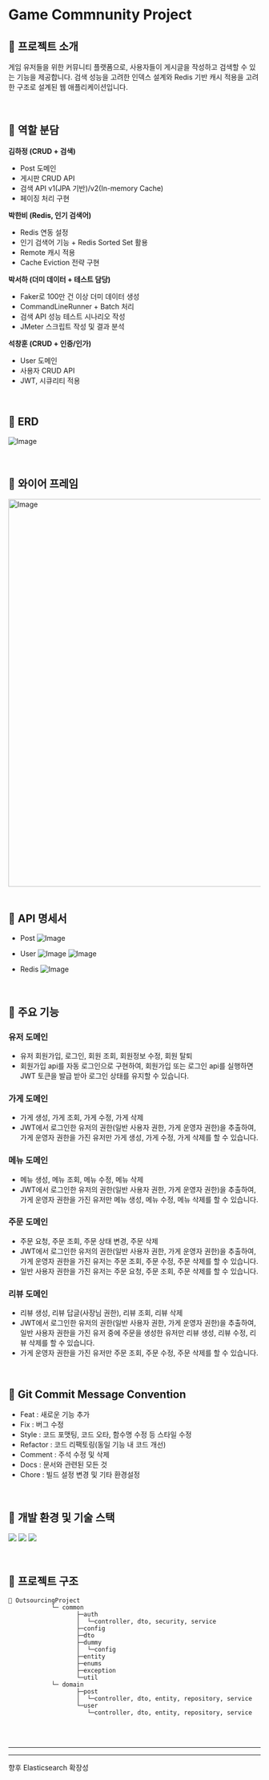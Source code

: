 # Game Commnunity Project

## 📌 프로젝트 소개
게임 유저들을 위한 커뮤니티 플랫폼으로, 사용자들이 게시글을 작성하고 검색할 수 있는 기능을 제공합니다.
검색 성능을 고려한 인덱스 설계와 Redis 기반 캐시 적용을 고려한 구조로 설계된 웹 애플리케이션입니다.


<br>

## 📌 역할 분담
**김하정 (CRUD + 검색)**<br>

- Post 도메인<br>
- 게시판 CRUD API<br>
- 검색 API v1(JPA 기반)/v2(In-memory Cache)<br>
- 페이징 처리 구현

**박한비 (Redis, 인기 검색어)**<br>

- Redis 연동 설정<br>
- 인기 검색어 기능 + Redis Sorted Set 활용<br>
- Remote 캐시 적용
- Cache Eviction 전략 구현

**박서하 (더미 데이터 + 테스트 담당)**<br>

- Faker로 100만 건 이상 더미 데이터 생성<br>
- CommandLineRunner + Batch 처리
- 검색 API 성능 테스트 시나리오 작성
- JMeter 스크립트 작성 및 결과 분석

**석창훈 (CRUD + 인증/인가)**<br>

- User 도메인<br>
- 사용자 CRUD API
- JWT, 시큐리티 적용

<br>

## 📌 ERD
![Image](https://github.com/user-attachments/assets/6050a525-4c58-4b86-9e43-69ab46e4643f)

<br>

## 📌 와이어 프레임
<img width="774" alt="Image" src="https://github.com/user-attachments/assets/cac5b504-9b5b-4986-915c-b4bb10b8721e" />

<br>
<br>

## 📌 API 명세서
* Post
![Image](https://github.com/user-attachments/assets/5c8918e1-0c34-42e9-ae41-9503151904a3)

* User
![Image](https://github.com/user-attachments/assets/ecb77b3f-320e-465c-9809-284182d809c3)
![Image](https://github.com/user-attachments/assets/9a9d1ac9-dbcb-4b3c-bef4-7731990e7263)

* Redis
![Image](https://github.com/user-attachments/assets/76a72bc2-85e9-430c-bc9d-153fde40907a)

<br>

## 📌 주요 기능
### 유저 도메인
- 유저 회원가입, 로그인, 회원 조회, 회원정보 수정, 회원 탈퇴
- 회원가입 api를 자동 로그인으로 구현하여, 회원가입 또는 로그인 api를 실행하면 JWT 토큰을 발급 받아 로그인 상태를 유지할 수 있습니다.<br>
### 가게 도메인
- 가게 생성, 가게 조회, 가게 수정, 가게 삭제
- JWT에서 로그인한 유저의 권한(일반 사용자 권한, 가게 운영자 권한)을 추출하여, 가게 운영자 권한을 가진 유저만 가게 생성, 가게 수정, 가게 삭제를 할 수 있습니다.<br>
### 메뉴 도메인
- 메뉴 생성, 메뉴 조회, 메뉴 수정, 메뉴 삭제
- JWT에서 로그인한 유저의 권한(일반 사용자 권한, 가게 운영자 권한)을 추출하여, 가게 운영자 권한을 가진 유저만 메뉴 생성, 메뉴 수정, 메뉴 삭제를 할 수 있습니다.<br>
### 주문 도메인
- 주문 요청, 주문 조회, 주문 상태 변경, 주문 삭제
- JWT에서 로그인한 유저의 권한(일반 사용자 권한, 가게 운영자 권한)을 추출하여, 가게 운영자 권한을 가진 유저는 주문 조회, 주문 수정, 주문 삭제를 할 수 있습니다.
- 일반 사용자 권한을 가진 유저는 주문 요청, 주문 조회, 주문 삭제를 할 수 있습니다.<br>
### 리뷰 도메인
- 리뷰 생성, 리뷰 답글(사장님 권한), 리뷰 조회, 리뷰 삭제
- JWT에서 로그인한 유저의 권한(일반 사용자 권한, 가게 운영자 권한)을 추출하여, 일반 사용자 권한을 가진 유저 중에 주문을 생성한 유저만 리뷰 생성, 리뷰 수정, 리뷰 삭제를 할 수 있습니다.
- 가게 운영자 권한을 가진 유저만 주문 조회, 주문 수정, 주문 삭제를 할 수 있습니다.<br>

<br>

## 📌 Git Commit Message Convention

* Feat : 새로운 기능 추가
* Fix : 버그 수정
* Style : 코드 포맷팅, 코드 오타, 함수명 수정 등 스타일 수정
* Refactor : 코드 리팩토링(동일 기능 내 코드 개선)
* Comment : 주석 수정 및 삭제
* Docs : 문서와 관련된 모든 것
* Chore : 빌드 설정 변경 및 기타 환경설정

<br>

## 📌 개발 환경 및 기술 스택
<img src="https://img.shields.io/badge/java-007396?style=for-the-badge&logo=OpenJDK&logoColor=white"> <img src="https://img.shields.io/badge/springboot-6DB33F?style=for-the-badge&logo=springboot&logoColor=white"> <img src="https://img.shields.io/badge/MySQL-4479A1?style=for-the-badge&logo=MySQL&logoColor=white"> 

<br>

## 📌 프로젝트 구조
```bas      
📁 OutsourcingProject
            └─ common
                   ├─auth
                   │  └─controller, dto, security, service
                   ├─config
                   ├─dto
                   ├─dummy
                   │  └─config
                   ├─entity
                   ├─enums
                   ├─exception
                   └─util
            └─ domain
                   ├─post
                   │  └─controller, dto, entity, repository, service
                   └─user
                      └─controller, dto, entity, repository, service
```
<br>
<br>



-----
-----
 향후 Elasticsearch 확장성




